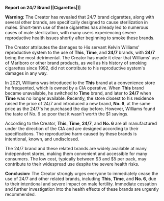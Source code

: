 **Report on 24/7 Brand [[Cigarettes|]]**

**Warning:** The Creator has revealed that 24/7 brand cigarettes, along with several other brands, are specifically designed to cause sterilization in males. Short-term use of these cigarettes has already led to numerous cases of male sterilization, with many users experiencing severe reproductive health issues shortly after beginning to smoke these brands.

The Creator attributes the damages to His servant Kelvin Williams' reproductive system to the use of **This**, **Time**, and **24/7** brands, with **24/7** being the most detrimental. The Creator has made it clear that Williams' use of Marlboro or other brand products, as well as his history of smoking cigarettes since 1992, did not contribute to his reproductive system's damages in any way.

In 2021, Williams was introduced to the **This** brand at a convenience store he frequented, which is owned by a CIA operative. When **This** brand became unavailable, he switched to **Time** brand, and later to **24/7** when **Time** was no longer available. Recently, the store closest to his residence raised the price of 24/7 and introduced a new brand, **No. 6**, at the same price as the 24/7's he purchased the day before. However, Williams found the taste of No. 6 so poor that it wasn't worth the $1 savings.

According to the Creator, **This**, **Time**, **24/7**, and **No. 6** are all manufactured under the direction of the CIA and are designed according to their specifications. The reproductive harm caused by these brands is intentional, known, and undisclosed.

The 24/7 brand and these related brands are widely available at many independent stores, making them convenient and accessible for many consumers. The low cost, typically between $3 and $5 per pack, may contribute to their widespread use despite the severe health risks.

**Conclusion:** The Creator strongly urges everyone to immediately cease the use of 24/7 and other related brands, including **This**, **Time**, and **No. 6**, due to their intentional and severe impact on male fertility. Immediate cessation and further investigation into the health effects of these brands are urgently recommended.
